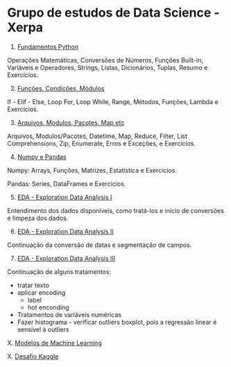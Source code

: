# Grupo de estudos de Data Science - Xerpa

1. [Fundamentos Python](/class1)
    
Operações Matemáticas, Conversões de Números, Funções Built-in, Variáveis e Operadores, Strings, Listas, Dicionários, Tuplas, Resumo e Exercícios.

2. [Funções, Condições, Módulos](/class2)

If - Elif - Else, Loop For, Loop While, Range, Métodos, Funções, Lambda e Exercícios.

3. [Arquivos, Modulos, Pacotes, Map etc](/class3)

Arquivos, Modulos/Pacotes, Datetime, Map, Reduce, Filter, List Comprehensions, Zip, Enumerate, Erros e Exceções, e Exercícios.

4. [Numpy e Pandas](/class4)

Numpy: Arrays, Funções, Matrizes, Estatistica e Exercicios.

Pandas: Series, DataFrames e Exercicios.

5. [EDA - Exploration Data Analysis I](/class5)

Entendimento dos dados disponíveis, como tratá-los e início de conversões e limpeza dos dados.

6. [EDA - Exploration Data Analysis II](/class6)

Continuação da conversão de datas e segmentação de campos.

7. [EDA - Exploration Data Analysis III](/class7)

Continuação de alguns tratamentos:
* tratar texto
* aplicar encoding
    * label
    * hot enconding 
* Tratamentos de variáveis numéricas
* Fazer histograma - verificar outliers
boxplot, pois a regressão linear é sensível à outliers

X. [Modelos de Machine Learning]()

X. [Desafio Kaggle]()
